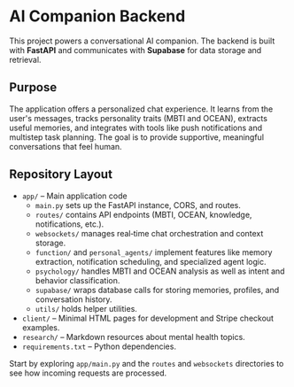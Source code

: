 # AI Companion Backend

This project powers a conversational AI companion. The backend is built with **FastAPI** and communicates with **Supabase** for data storage and retrieval.

## Purpose
The application offers a personalized chat experience. It learns from the user's messages, tracks personality traits (MBTI and OCEAN), extracts useful memories, and integrates with tools like push notifications and multistep task planning. The goal is to provide supportive, meaningful conversations that feel human.

## Repository Layout
- `app/` – Main application code
  - `main.py` sets up the FastAPI instance, CORS, and routes.
  - `routes/` contains API endpoints (MBTI, OCEAN, knowledge, notifications, etc.).
  - `websockets/` manages real‑time chat orchestration and context storage.
  - `function/` and `personal_agents/` implement features like memory extraction, notification scheduling, and specialized agent logic.
  - `psychology/` handles MBTI and OCEAN analysis as well as intent and behavior classification.
  - `supabase/` wraps database calls for storing memories, profiles, and conversation history.
  - `utils/` holds helper utilities.
- `client/` – Minimal HTML pages for development and Stripe checkout examples.
- `research/` – Markdown resources about mental health topics.
- `requirements.txt` – Python dependencies.

Start by exploring `app/main.py` and the `routes` and `websockets` directories to see how incoming requests are processed.
